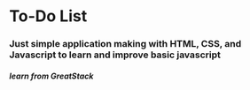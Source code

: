
# To-Do List 

### Just simple application making with HTML, CSS, and Javascript to learn and improve basic javascript

##### learn from GreatStack
